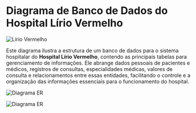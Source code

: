 # Diagrama de Banco de Dados do Hospital Lírio Vermelho
 
![Lírio Vermelho](https://github.com/user-attachments/assets/3814cba5-d7ea-4b48-af5b-8b1531c5942b)


Este diagrama ilustra a estrutura de um banco de dados para o sistema hospitalar do **Hospital Lírio Vermelho**, contendo as principais tabelas para gerenciamento de informações. Ele abrange dados pessoais de pacientes e médicos, registros de consultas, especialidades médicas, valores de consulta e relacionamentos entre essas entidades, facilitando o controle e a organização das informações essenciais para o funcionamento do hospital.

![Diagrama ER](https://github.com/user-attachments/assets/5ddbfc1c-c4a2-45e6-8d93-98a138234871)

![Diagrama ER](https://github.com/user-attachments/assets/df4bdb3e-d1d5-48d3-85a6-c4da26c6449c)


